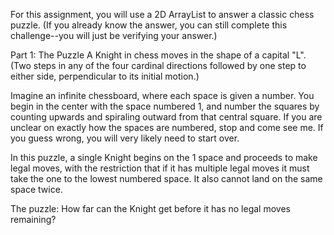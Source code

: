 For this assignment, you will use a 2D ArrayList to answer a classic chess puzzle. (If you already know the answer, you can still complete this challenge--you will just be verifying your answer.)

Part 1: The Puzzle
A Knight in chess moves in the shape of a capital "L". (Two steps in any of the four cardinal directions followed by one step to either side, perpendicular to its initial motion.)

Imagine an infinite chessboard, where each space is given a number. You begin in the center with the space numbered 1, and number the squares by counting upwards and spiraling outward from that central square. If you are unclear on exactly how the spaces are numbered, stop and come see me. If you guess wrong, you will very likely need to start over.

In this puzzle, a single Knight begins on the 1 space and proceeds to make legal moves, with the restriction that if it has multiple legal moves it must take the one to the lowest numbered space. It also cannot land on the same space twice.

The puzzle: How far can the Knight get before it has no legal moves remaining?